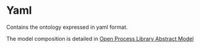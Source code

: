 # Yaml

Contains the ontology expressed in yaml format.

The model composition is detailed in [Open Process Library Abstract Model](../docs/model.md)
